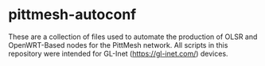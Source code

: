 # pittmesh-autoconf
These are a collection of files used to automate the production of OLSR and OpenWRT-Based nodes for the PittMesh network. All scripts in this repository were intended for GL-Inet (https://gl-inet.com/) devices. 
